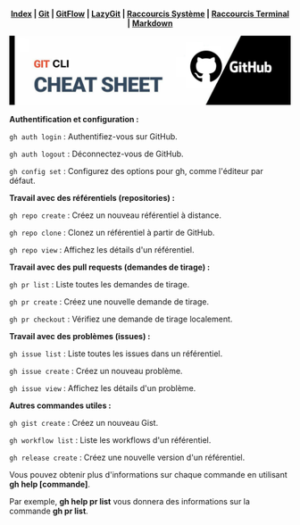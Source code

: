 <div align="center">

**[Index](/README.md) | [Git](/git/git.md) | [GitFlow](/git/gitflow.md) | [LazyGit](/git/lazygit.md) | [Raccourcis Système](/shortcut-sys/shortcut.md) | [Raccourcis Terminal](/terminal/terminal.md) | [Markdown](/markdown/markdown.md)**

![banner](/git/git-pics/github-cli.png)

</div>

**Authentification et configuration :**

`gh auth login` : Authentifiez-vous sur GitHub.

`gh auth logout` : Déconnectez-vous de GitHub.

`gh config set` : Configurez des options pour gh, comme l'éditeur par défaut.

**Travail avec des référentiels (repositories) :**

`gh repo create` : Créez un nouveau référentiel à distance.

`gh repo clone` : Clonez un référentiel à partir de GitHub.

`gh repo view` : Affichez les détails d'un référentiel.

**Travail avec des pull requests (demandes de tirage) :**

`gh pr list` : Liste toutes les demandes de tirage.

`gh pr create` : Créez une nouvelle demande de tirage.

`gh pr checkout` : Vérifiez une demande de tirage localement.

**Travail avec des problèmes (issues) :**

`gh issue list` : Liste toutes les issues dans un référentiel.

`gh issue create` : Créez un nouveau problème.

`gh issue view` : Affichez les détails d'un problème.

**Autres commandes utiles :**

`gh gist create` : Créez un nouveau Gist.

`gh workflow list` : Liste les workflows d'un référentiel.

`gh release create` : Créez une nouvelle version d'un référentiel.

Vous pouvez obtenir plus d'informations sur chaque commande en utilisant **gh help [commande]**.

Par exemple, **gh help pr list** vous donnera des informations sur la commande **gh pr list**.